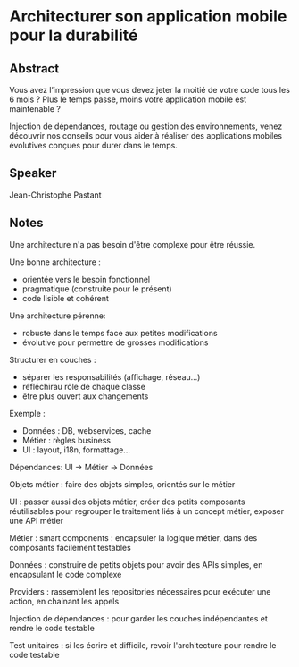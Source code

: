 # Architecturer son application mobile pour la durabilité

## Abstract
Vous avez l’impression que vous devez jeter la moitié de votre code tous les 6 mois ? Plus le temps passe, moins votre application mobile est maintenable ?

Injection de dépendances, routage ou gestion des environnements, venez découvrir nos conseils pour vous aider à réaliser des applications mobiles évolutives conçues pour durer dans le temps.

## Speaker
Jean-Christophe Pastant

## Notes
Une architecture n'a pas besoin d'être complexe pour être réussie.

Une bonne architecture :
- orientée vers le besoin fonctionnel
- pragmatique (construite pour le présent)
- code lisible et cohérent

Une architecture pérenne:
- robuste dans le temps face aux petites modifications
- évolutive pour permettre de grosses modifications

Structurer en couches :
- séparer les responsabilités (affichage, réseau...)
- réfléchirau rôle de chaque classe
- être plus ouvert aux changements

Exemple :
- Données : DB, webservices, cache
- Métier : règles business
- UI : layout, i18n, formattage...

Dépendances: UI -> Métier -> Données

Objets métier : faire des objets simples, orientés sur le métier

UI : passer aussi des objets métier, créer des petits composants réutilisables pour regrouper le traitement liés à un concept métier, exposer une API métier

Métier : smart components : encapsuler la logique métier, dans des composants facilement testables

Données : construire de petits objets pour avoir des APIs simples, en encapsulant le code complexe

Providers : rassemblent les repositories nécessaires pour exécuter une action, en chainant les appels

Injection de dépendances : pour garder les couches indépendantes et rendre le code testable

Test unitaires : si les écrire et difficile, revoir l'architecture pour rendre le code testable
